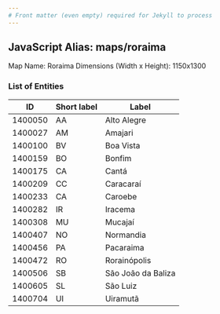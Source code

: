 ```yaml
---
# Front matter (even empty) required for Jekyll to process
---
```


## JavaScript Alias: maps/roraima

Map Name: Roraima
Dimensions (Width x Height): 1150x1300





### List of Entities

ID | Short label | Label
---|---|---|
1400050|AA|Alto Alegre
1400027|AM|Amajari
1400100|BV|Boa Vista
1400159|BO|Bonfim
1400175|CA|Cantá
1400209|CC|Caracaraí
1400233|CA|Caroebe
1400282|IR|Iracema
1400308|MU|Mucajaí
1400407|NO|Normandia
1400456|PA|Pacaraima
1400472|RO|Rorainópolis
1400506|SB|São João da Baliza
1400605|SL|São Luiz
1400704|UI|Uiramutã

